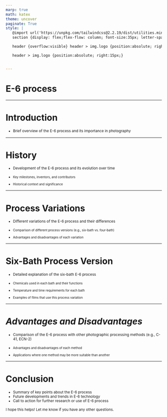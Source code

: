 ```yaml
---
marp: true
math: katex
theme: uncover
paginate: True
style: |
   @import url('https://unpkg.com/tailwindcss@2.2.19/dist/utilities.min.css');
   section {display: flex;flex-flow: column; font-size:35px; letter-spacing:1.4px;}

   header {overflow:visible} header > img.logo {position:absolute; right:15px;}

   header > img.logo {position:absolute; right:15px;}


---
```

<!-- backgroundColor: white -->
<!-- _class: lead -->

 # E-6 process

---
<style scoped>p,li {font-size:0.96em}</style>

 # Introduction
- Brief overview of the E-6 process and its importance in photography


---
<style scoped>p,li {font-size:0.88em}</style>

 # History
- Development of the E-6 process and its evolution over time

+ Key milestones, inventors, and contributors

+ Historical context and significance


---
<style scoped>p,li {font-size:0.88em}</style>

 # Process Variations
- Different variations of the E-6 process and their differences

+ Comparison of different process versions (e.g., six-bath vs. four-bath)

+ Advantages and disadvantages of each variation


---
<style scoped>p,li {font-size:0.84em}</style>

 # Six-Bath Process Version

- Detailed explanation of the six-bath E-6 process

+ Chemicals used in each bath and their functions

+ Temperature and time requirements for each bath

+ Examples of films that use this process variation

---
<style scoped>p,li {font-size:0.88em}</style>

 # _Advantages and Disadvantages_
- Comparison of the E-6 process with other photographic processing methods (e.g., C-41, ECN-2)

+ Advantages and disadvantages of each method

+ Applications where one method may be more suitable than another


---
<style scoped>p,li {font-size:0.84em}</style>

 # Conclusion
- Summary of key points about the E-6 process
- Future developments and trends in E-6 technology
- Call to action for further research or use of E-6 process

I hope this helps! Let me know if you have any other questions.
